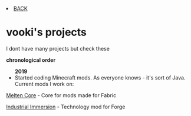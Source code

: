 <p><li><a href="/index"> BACK</a></li></p>
<h1>vooki's projects</h1>
<p>I dont have many projects but check these</p>
<p><b>chronological order</b></p>
<ul>
<b>2019</b>
  <li>Started coding Minecraft mods. As everyone knows - it's sort of Java. Current mods I work on:</li>
  </ul>
  <p><a href="https://lunarous-team.github.io/Melten-Core/">Melten Core</a> - Core for mods made for Fabric<p>
<p><a href="https://vooki.github.io/Industrial_Immersion/docs/">Industrial Immersion</a> - Technology mod for Forge</p>
